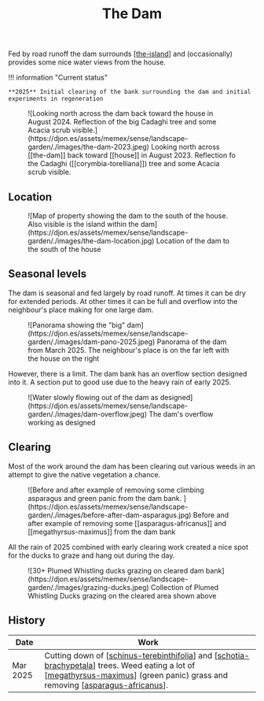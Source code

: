﻿---
backlinks:
- title: Wood duck meadows
  url: /sense/landscape-garden/wood-duck-meadows.html
- title: Cherry Tree walk
  url: /sense/landscape-garden/cherry-tree-walk.html
- title: Heliotropium amplexicaule (Clasping heliotrope)
  url: /sense/landscape-garden/plants/heliotropium-amplexicaule.html
- title: Senna pendula (Easter Cassia)
  url: /sense/landscape-garden/plants/senna-pendula.html
- title: Azola
  url: /sense/landscape-garden/plants/azolla.html
- title: Schotia brachypetala (Drunken Parrot Tree)
  url: /sense/landscape-garden/plants/schotia-brachypetala.html
- title: Passiflora subpeltata (White passionflower)
  url: /sense/landscape-garden/plants/passiflora-subpeltata.html
- title: Senegal knotweed (Persicaria senegalensis)
  url: /sense/landscape-garden/plants/persicaria-senegalensis.html
- title: Sandpaper fig - The island
  url: /sense/landscape-garden/individual-plants/island-sandpaper-fig.html
tags: wood-duck-meadows
title: The Dam
type: zone
---
Fed by road runoff the dam surrounds [[the-island]] and (occasionally) provides some nice water views from the house.

!!! information "Current status"

    **2025** Initial clearing of the bank surrounding the dam and initial experiments in regeneration

<figure markdown>
![Looking north across the dam back toward the house in August 2024. Reflection of the big Cadaghi tree and some Acacia scrub visible.](https://djon.es/assets/memex/sense/landscape-garden/./images/the-dam-2023.jpeg)
<caption>Looking north across [[the-dam]] back toward [[house]] in August 2023. Reflection fo the Cadaghi ([[corymbia-torelliana]]) tree and some Acacia scrub visible.</caption>
</figure>

## Location

<figure markdown>
![Map of property showing the dam to the south of the house. Also visible is the island within the dam](https://djon.es/assets/memex/sense/landscape-garden/./images/the-dam-location.jpg)
<caption>Location of the dam to the south of the house</caption>
</figure>

## Seasonal levels

The dam is seasonal and fed largely by road runoff. At times it can be dry for extended periods. At other times it can be full and overflow into the neighbour's place making for one large dam.

<figure markdown>
![Panorama showing the "big" dam](https://djon.es/assets/memex/sense/landscape-garden/./images/dam-pano-2025.jpeg)
<caption>Panorama of the dam from March 2025. The neighbour's place is on the far left with the house on the right</caption>
</figure>

However, there is a limit. The dam bank has an overflow section designed into it. A section put to good use due to the heavy rain of early 2025.

<figure markdown>
![Water slowly flowing out of the dam as designed](https://djon.es/assets/memex/sense/landscape-garden/./images/dam-overflow.jpeg)
<caption>The dam's overflow working as designed</caption>
</figure>

## Clearing

Most of the work around the dam has been clearing out various weeds in an attempt to give the native vegetation a chance.

<figure markdown>
![Before and after example of removing some climbing asparagus and green panic from the dam bank. ](https://djon.es/assets/memex/sense/landscape-garden/./images/before-after-dam-asparagus.jpg)
<caption>Before and after example of removing some [[asparagus-africanus]] and [[megathyrsus-maximus]] from the dam bank</caption>
</figure>

All the rain of 2025 combined with early clearing work created a nice spot for the ducks to graze and hang out during the day.

<figure markdown>
![30+ Plumed Whistling ducks grazing on cleared dam bank](https://djon.es/assets/memex/sense/landscape-garden/./images/grazing-ducks.jpeg)
<caption>Collection of Plumed Whistling Ducks grazing on the cleared area shown above</caption>
</figure>

## History

| Date | Work |
| --- | --- |
| Mar 2025 | Cutting down of [[schinus-terebinthifolia]] and [[schotia-brachypetala]] trees. Weed eating a lot of [[megathyrsus-maximus]] (green panic) grass and removing [[asparagus-africanus]]. |

[//begin]: # "Autogenerated link references for markdown compatibility"
[the-island]: the-island "The Island"
[schinus-terebinthifolia]: plants/schinus-terebinthifolia "Schinus Terebinthifolia (Brazilian pepper tree)"
[schotia-brachypetala]: plants/schotia-brachypetala "Schotia brachypetala (Drunken Parrot Tree)"
[megathyrsus-maximus]: plants/megathyrsus-maximus "Megathyrsus maximus (Guinea grass)"
[asparagus-africanus]: plants/asparagus-africanus "Asparagus africanus (Climbing asparagus fern)"
[//end]: # "Autogenerated link references"